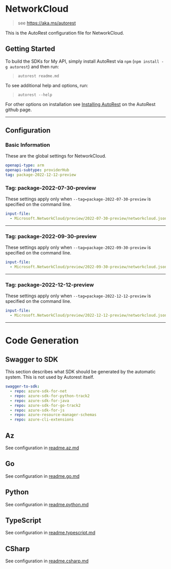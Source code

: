 # NetworkCloud

> see https://aka.ms/autorest

This is the AutoRest configuration file for NetworkCloud.

## Getting Started

To build the SDKs for My API, simply install AutoRest via `npm` (`npm install -g autorest`) and then run:

> `autorest readme.md`

To see additional help and options, run:

> `autorest --help`

For other options on installation see [Installing AutoRest](https://aka.ms/autorest/install) on the AutoRest github page.

---

## Configuration

### Basic Information

These are the global settings for NetworkCloud.

```yaml
openapi-type: arm
openapi-subtype: providerHub
tag: package-2022-12-12-preview
```

### Tag: package-2022-07-30-preview

These settings apply only when `--tag=package-2022-07-30-preview` is specified on the command line.

```yaml $(tag) == 'package-2022-07-30-preview'
input-file:
  - Microsoft.NetworkCloud/preview/2022-07-30-preview/networkcloud.json
```

---

### Tag: package-2022-09-30-preview

These settings apply only when `--tag=package-2022-09-30-preview` is specified on the command line.

```yaml $(tag) == 'package-2022-09-30-preview'
input-file:
  - Microsoft.NetworkCloud/preview/2022-09-30-preview/networkcloud.json
```

---

### Tag: package-2022-12-12-preview

These settings apply only when `--tag=package-2022-12-12-preview` is specified on the command line.

```yaml $(tag) == 'package-2022-12-12-preview'
input-file:
  - Microsoft.NetworkCloud/preview/2022-12-12-preview/networkcloud.json
```

---

# Code Generation

## Swagger to SDK

This section describes what SDK should be generated by the automatic system.
This is not used by Autorest itself.

```yaml $(swagger-to-sdk)
swagger-to-sdk:
  - repo: azure-sdk-for-net
  - repo: azure-sdk-for-python-track2
  - repo: azure-sdk-for-java
  - repo: azure-sdk-for-go-track2
  - repo: azure-sdk-for-js
  - repo: azure-resource-manager-schemas
  - repo: azure-cli-extensions
```
## Az

See configuration in [readme.az.md](./readme.az.md)

## Go

See configuration in [readme.go.md](./readme.go.md)

## Python

See configuration in [readme.python.md](./readme.python.md)

## TypeScript

See configuration in [readme.typescript.md](./readme.typescript.md)

## CSharp

See configuration in [readme.csharp.md](./readme.csharp.md)
